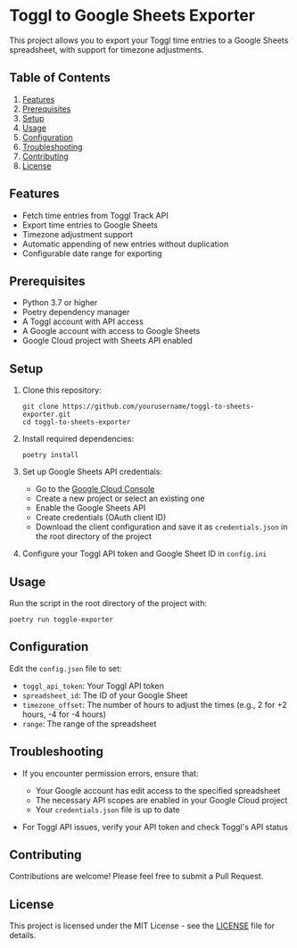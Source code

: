 # Toggl to Google Sheets Exporter

This project allows you to export your Toggl time entries to a Google Sheets spreadsheet, with support for timezone adjustments.

## Table of Contents
1. [Features](#features)
2. [Prerequisites](#prerequisites)
3. [Setup](#setup)
4. [Usage](#usage)
5. [Configuration](#configuration)
6. [Troubleshooting](#troubleshooting)
7. [Contributing](#contributing)
8. [License](#license)

## Features

- Fetch time entries from Toggl Track API
- Export time entries to Google Sheets
- Timezone adjustment support
- Automatic appending of new entries without duplication
- Configurable date range for exporting

## Prerequisites

- Python 3.7 or higher
- Poetry dependency manager
- A Toggl account with API access
- A Google account with access to Google Sheets
- Google Cloud project with Sheets API enabled

## Setup

1. Clone this repository:
   ```
   git clone https://github.com/yourusername/toggl-to-sheets-exporter.git
   cd toggl-to-sheets-exporter
   ```

2. Install required dependencies:
   ```
   poetry install
   ```

3. Set up Google Sheets API credentials:
   - Go to the [Google Cloud Console](https://console.cloud.google.com/)
   - Create a new project or select an existing one
   - Enable the Google Sheets API
   - Create credentials (OAuth client ID)
   - Download the client configuration and save it as `credentials.json` in the root directory of the project

4. Configure your Toggl API token and Google Sheet ID in `config.ini`

## Usage

Run the script in the root directory of the project with:

```
poetry run toggle-exporter
```

## Configuration

Edit the `config.json` file to set:

- `toggl_api_token`: Your Toggl API token
- `spreadsheet_id`: The ID of your Google Sheet
- `timezone_offset`: The number of hours to adjust the times (e.g., 2 for +2 hours, -4 for -4 hours)
- `range`: The range of the spreadsheet

## Troubleshooting

- If you encounter permission errors, ensure that:
  - Your Google account has edit access to the specified spreadsheet
  - The necessary API scopes are enabled in your Google Cloud project
  - Your `credentials.json` file is up to date

- For Toggl API issues, verify your API token and check Toggl's API status

## Contributing

Contributions are welcome! Please feel free to submit a Pull Request.

## License

This project is licensed under the MIT License - see the [LICENSE](./LICENSE) file for details.
